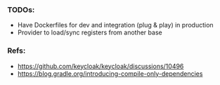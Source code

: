 ### TODOs:
- Have Dockerfiles for dev and integration (plug & play) in production
- Provider to load/sync registers from another base

### Refs:
- https://github.com/keycloak/keycloak/discussions/10496
- https://blog.gradle.org/introducing-compile-only-dependencies